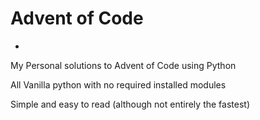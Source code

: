 # Advent of Code
-
My Personal solutions to Advent of Code using Python

All Vanilla python with no required installed modules

Simple and easy to read (although not entirely the fastest)
